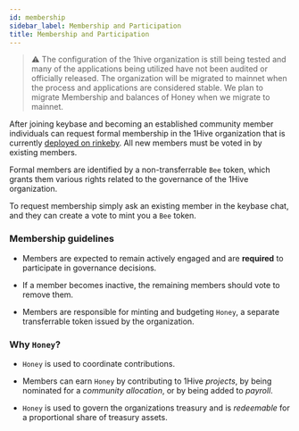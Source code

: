 ```yaml
---
id: membership
sidebar_label: Membership and Participation
title: Membership and Participation
---
```


> ⚠️ The configuration of the 1hive organization is still being tested and many of the applications being utilized have not been audited or officially released. The organization will be migrated to mainnet when the process and applications are considered stable. We plan to migrate Membership and balances of Honey when we migrate to mainnet.

After joining keybase and becoming an established community member individuals can request formal membership in the 1Hive organization that is currently [deployed on rinkeby](https://rinkeby.aragon.org/#/0xe520428C232F6Da6f694b121181f907931fD2211). All new members must be voted in by existing members.

Formal members are identified by a non-transferrable `Bee` token, which grants them various rights related to the governance of the 1Hive organization.

To request membership simply ask an existing member in the keybase chat, and they can create a vote to mint you a `Bee` token.


### Membership guidelines

- Members are expected to remain actively engaged and are **required** to participate in governance decisions.

- If a member becomes inactive, the remaining members should vote to remove them.

- Members are responsible for minting and budgeting `Honey`, a separate transferrable token issued by the organization.

### Why `Honey`?

- `Honey` is used to coordinate contributions.

- Members can earn `Honey` by contributing to 1Hive *projects*, by being nominated for a *community allocation*, or by being added to *payroll*.

- `Honey` is used to govern the organizations treasury and is *redeemable* for a proportional share of treasury assets.
